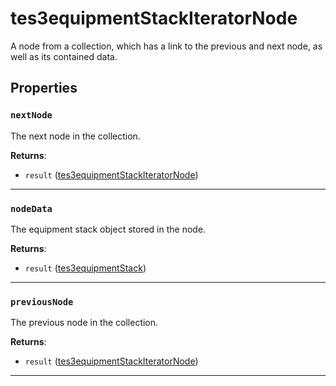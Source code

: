 <!---
	This file is autogenerated. Do not edit this file manually. Your changes will be ignored.
	More information: https://github.com/MWSE/MWSE/tree/master/docs
-->

# tes3equipmentStackIteratorNode

A node from a collection, which has a link to the previous and next node, as well as its contained data.

## Properties

### `nextNode`
<div class="search_terms" style="display: none">nextnode</div>

The next node in the collection.

**Returns**:

* `result` ([tes3equipmentStackIteratorNode](../../types/tes3equipmentStackIteratorNode))

***

### `nodeData`
<div class="search_terms" style="display: none">nodedata</div>

The equipment stack object stored in the node.

**Returns**:

* `result` ([tes3equipmentStack](../../types/tes3equipmentStack))

***

### `previousNode`
<div class="search_terms" style="display: none">previousnode</div>

The previous node in the collection.

**Returns**:

* `result` ([tes3equipmentStackIteratorNode](../../types/tes3equipmentStackIteratorNode))

***

